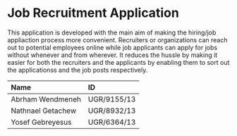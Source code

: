 # Job Recruitment Application

This application is developed with the main aim of making the hiring/job appliaction process more convenient. 
Recruiters or organizations can reach out to potential employees online while job applicants can apply for jobs without whenever and from wherever. 
It reduces the hussle by making it easier for both the recruiters and the applicants by enabling them to sort out the applicationss and the job posts respectively.


|Name| ID|
|:------|:-------|
|Abrham Wendmeneh| UGR/9155/13|
|Nathnael Getachew| UGR/8932/13|
|Yosef Gebreyesus| UGR/6364/13|



